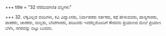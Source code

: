 +++
title = "32 ನೆರೆದುದಗಣಿತ ವನ್ದಿಗಳು"

+++
32. ಲೆಕ್ಕವಿಲ್ಲದ ವಂದಿಗಳು, ಕವಿ ವಿದ್ವಾಂಸರು, ನಿರ್ವಾಹಕರು ನರ್ತಕರು, ಕಥೆ ಹೇಳುವವರು, ಹಾಸ್ಯಗಾರರು, ಪಾಠಕರು, ಚಾರಕರು, ಮಲ್ಲರು, ಬೇಟೆಗಾರರು, ಪರಿಜನರು ಇವರೆಲ್ಲರೊಂದಿಗೆ ಕೌರವನು ಪ್ರಯಾಣದ ಮೇಲೆ ಪ್ರಯಾಣ ಬೆಳೆಸಿ, ನಗರವನ್ನು ಬಿಟ್ಟು ಬಂದನು.